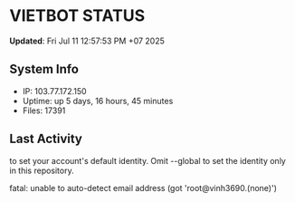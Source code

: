 # VIETBOT STATUS
**Updated**: Fri Jul 11 12:57:53 PM +07 2025

## System Info
- IP: 103.77.172.150
- Uptime: up 5 days, 16 hours, 45 minutes
- Files: 17391

## Last Activity

to set your account's default identity.
Omit --global to set the identity only in this repository.

fatal: unable to auto-detect email address (got 'root@vinh3690.(none)')
